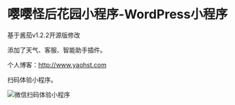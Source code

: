 # 嘤嘤怪后花园小程序-WordPress小程序
基于酱茄v1.2.2开源版修改

添加了天气、客服、智能助手插件。

个人博客：http://www.yaohst.com

扫码体验小程序。

![微信扫码体验小程序](https://github.com/e5sub/yyghhy/blob/main/weixin.jpg)
